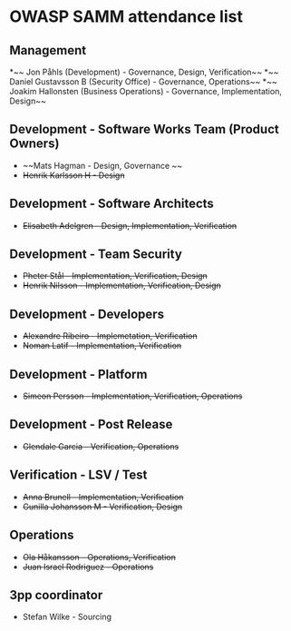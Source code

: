 # OWASP SAMM attendance list

## Management
*~~ Jon Påhls (Development) - Governance, Design, Verification~~
*~~ Daniel Gustavsson B (Security Office) - Governance, Operations~~
*~~ Joakim Hallonsten (Business Operations) - Governance, Implementation, Design~~

## Development - Software Works Team (Product Owners)
* ~~Mats Hagman - Design, Governance ~~
* ~~Henrik Karlsson H - Design~~

## Development - Software Architects
* ~~Elisabeth Adelgren - Design, Implementation, Verification~~


## Development - Team Security
* ~~Pheter Stål - Implementation, Verification, Design~~
* ~~Henrik Nilsson - Implementation, Verification, Design~~
  

## Development - Developers
* ~~Alexandre Ribeiro - Implemetation, Verification~~
* ~~Noman Latif - Implementation, Verification~~

## Development - Platform 
* ~~Simeon Persson - Implementation, Verification, Operations~~

## Development - Post Release
* ~~Glendale Garcia - Verification, Operations~~

## Verification - LSV / Test
* ~~Anna Brunell - Implementation, Verification~~
* ~~Gunilla Johansson M - Verification, Design~~

## Operations 
* ~~Ola Håkansson - Operations, Verification~~
* ~~Juan Israel Rodriguez - Operations~~

## 3pp coordinator
* Stefan Wilke - Sourcing
